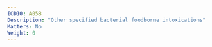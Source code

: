 ```yaml
---
ICD10: A058
Description: "Other specified bacterial foodborne intoxications"
Matters: No
Weight: 0
---
```


